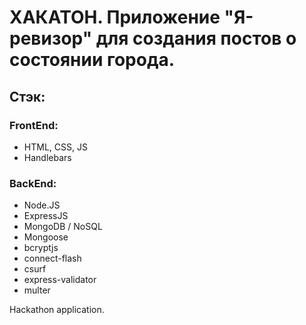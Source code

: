# ХАКАТОН. Приложение "Я-ревизор" для создания постов о состоянии города.

## Стэк:

### FrontEnd:
* HTML, CSS, JS
* Handlebars

### BackEnd:
*  Node.JS
*  ExpressJS
*  MongoDB / NoSQL
*  Mongoose
*  bcryptjs
*  connect-flash
*  csurf
*  express-validator
*  multer
  
Hackathon application.
